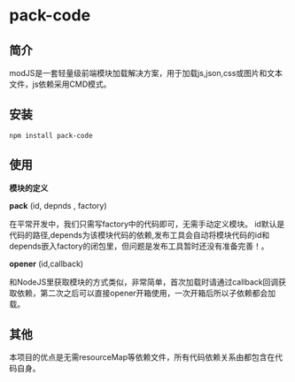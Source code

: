 # pack-code

## 简介
modJS是一套轻量级前端模块加载解决方案，用于加载js,json,css或图片和文本文件，js依赖采用CMD模式。

## 安装
`npm install pack-code`

## 使用

**模块的定义**

**pack** (id, depnds , factory)

  在平常开发中，我们只需写factory中的代码即可，无需手动定义模块。
  id默认是代码的路径,depends为该模块代码的依赖,发布工具会自动将模块代码的id和depends嵌入factory的闭包里，但问题是发布工具暂时还没有准备完善！。

**opener** (id,callback)

 和NodeJS里获取模块的方式类似，非常简单，首次加载时请通过callback回调获取依赖，第二次之后可以直接opener开箱使用，一次开箱后所以子依赖都会加载。

## 其他
本项目的优点是无需resourceMap等依赖文件，所有代码依赖关系由都包含在代码自身。